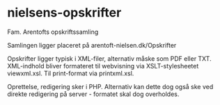# nielsens-opskrifter
Fam. Arentofts opskriftssamling

Samlingen ligger placeret på arentoft-nielsen.dk/Opskrifter

Opskrifter ligger typisk i XML-filer, alternativ måske som PDF eller TXT.
XML-indhold bliver formateret til webvisning via XSLT-stylesheetet viewxml.xsl. Til print-format via printxml.xsl.

Oprettelse, redigering sker i PHP. Alternativ kan dette dog også ske ved direkte redigering på server - formatet skal dog overholdes.
